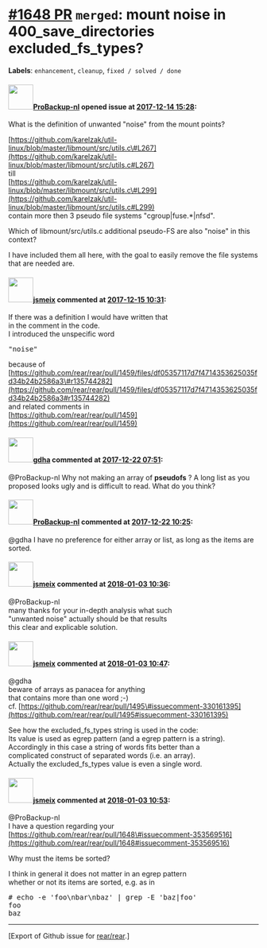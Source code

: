 [\#1648 PR](https://github.com/rear/rear/pull/1648) `merged`: mount noise in 400\_save\_directories excluded\_fs\_types?
========================================================================================================================

**Labels**: `enhancement`, `cleanup`, `fixed / solved / done`

#### <img src="https://avatars.githubusercontent.com/u/515451?u=4f985fa15d087babc5049c337be90b42b56c8b8b&v=4" width="50">[ProBackup-nl](https://github.com/ProBackup-nl) opened issue at [2017-12-14 15:28](https://github.com/rear/rear/pull/1648):

What is the definition of unwanted "noise" from the mount points?

[https://github.com/karelzak/util-linux/blob/master/libmount/src/utils.c\#L267](https://github.com/karelzak/util-linux/blob/master/libmount/src/utils.c#L267)  
till  
[https://github.com/karelzak/util-linux/blob/master/libmount/src/utils.c\#L299](https://github.com/karelzak/util-linux/blob/master/libmount/src/utils.c#L299)  
contain more then 3 pseudo file systems "cgroup|fuse.\*|nfsd".

Which of libmount/src/utils.c additional pseudo-FS are also "noise" in
this context?

I have included them all here, with the goal to easily remove the file
systems that are needed are.

#### <img src="https://avatars.githubusercontent.com/u/1788608?u=925fc54e2ce01551392622446ece427f51e2f0ce&v=4" width="50">[jsmeix](https://github.com/jsmeix) commented at [2017-12-15 10:31](https://github.com/rear/rear/pull/1648#issuecomment-351971532):

If there was a definition I would have written that  
in the comment in the code.  
I introduced the unspecific word

<pre>
"noise"
</pre>

because of  
[https://github.com/rear/rear/pull/1459/files/df05357117d7f4714353625035fd34b24b2586a3\#r135744282](https://github.com/rear/rear/pull/1459/files/df05357117d7f4714353625035fd34b24b2586a3#r135744282)  
and related comments in  
[https://github.com/rear/rear/pull/1459](https://github.com/rear/rear/pull/1459)

#### <img src="https://avatars.githubusercontent.com/u/888633?u=cdaeb31efcc0048d3619651aa18dd4b76e636b21&v=4" width="50">[gdha](https://github.com/gdha) commented at [2017-12-22 07:51](https://github.com/rear/rear/pull/1648#issuecomment-353542825):

@ProBackup-nl Why not making an array of **pseudofs** ? A long list as
you proposed looks ugly and is difficult to read. What do you think?

#### <img src="https://avatars.githubusercontent.com/u/515451?u=4f985fa15d087babc5049c337be90b42b56c8b8b&v=4" width="50">[ProBackup-nl](https://github.com/ProBackup-nl) commented at [2017-12-22 10:25](https://github.com/rear/rear/pull/1648#issuecomment-353569516):

@gdha I have no preference for either array or list, as long as the
items are sorted.

#### <img src="https://avatars.githubusercontent.com/u/1788608?u=925fc54e2ce01551392622446ece427f51e2f0ce&v=4" width="50">[jsmeix](https://github.com/jsmeix) commented at [2018-01-03 10:36](https://github.com/rear/rear/pull/1648#issuecomment-354981390):

@ProBackup-nl  
many thanks for your in-depth analysis what such  
"unwanted noise" actually should be that results  
this clear and explicable solution.

#### <img src="https://avatars.githubusercontent.com/u/1788608?u=925fc54e2ce01551392622446ece427f51e2f0ce&v=4" width="50">[jsmeix](https://github.com/jsmeix) commented at [2018-01-03 10:47](https://github.com/rear/rear/pull/1648#issuecomment-354983434):

@gdha  
beware of arrays as panacea for anything  
that contains more than one word ;-)  
cf.
[https://github.com/rear/rear/pull/1495\#issuecomment-330161395](https://github.com/rear/rear/pull/1495#issuecomment-330161395)

See how the excluded\_fs\_types string is used in the code:  
Its value is used as egrep pattern (and a egrep pattern is a string).  
Accordingly in this case a string of words fits better than a  
complicated construct of separated words (i.e. an array).  
Actually the excluded\_fs\_types value is even a single word.

#### <img src="https://avatars.githubusercontent.com/u/1788608?u=925fc54e2ce01551392622446ece427f51e2f0ce&v=4" width="50">[jsmeix](https://github.com/jsmeix) commented at [2018-01-03 10:53](https://github.com/rear/rear/pull/1648#issuecomment-354984484):

@ProBackup-nl  
I have a question regarding your  
[https://github.com/rear/rear/pull/1648\#issuecomment-353569516](https://github.com/rear/rear/pull/1648#issuecomment-353569516)

Why must the items be sorted?

I think in general it does not matter in an egrep pattern  
whether or not its items are sorted, e.g. as in

<pre>
# echo -e 'foo\nbar\nbaz' | grep -E 'baz|foo'
foo
baz
</pre>

------------------------------------------------------------------------

\[Export of Github issue for
[rear/rear](https://github.com/rear/rear).\]
